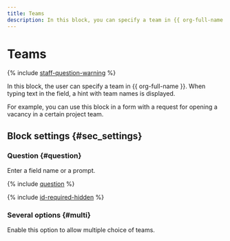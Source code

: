 ```yaml
---
title: Teams
description: In this block, you can specify a team in {{ org-full-name }}. Team names will be suggested to you as you type.
---
```


# Teams

{% include [staff-question-warning](../../_includes/forms/staff-question-warning.md) %}

In this block, the user can specify a team in {{ org-full-name }}. When typing text in the field, a hint with team names is displayed.

For example, you can use this block in a form with a request for opening a vacancy in a certain project team.

## Block settings {#sec_settings}

### Question {#question}

Enter a field name or a prompt.

{% include [question](../../_includes/forms/question.md) %}

{% include [id-required-hidden](../../_includes/forms/id-required-hidden.md) %}

### Several options {#multi}

Enable this option to allow multiple choice of teams.